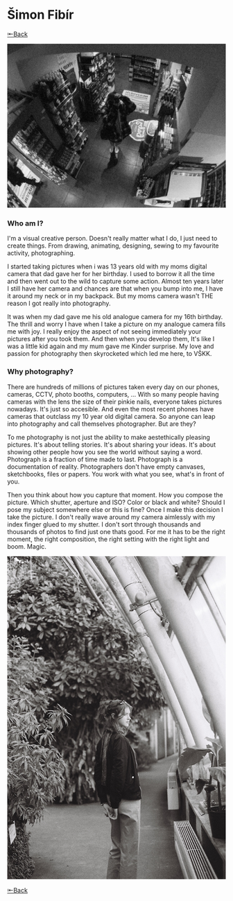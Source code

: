 # Šimon Fibír

[⇤Back](https://simxn01.github.io/english-for-designers/)

![Man photographing himself through the warped mirror in convenience store.](me.png)

### Who am I?

I'm a visual creative person. Doesn't really matter what I do, I just need to create things. From drawing, animating, designing, sewing to my favourite activity, photographing. 

I started taking pictures when i was 13 years old with my moms digital camera that dad gave her for her birthday. I used to borrow it all the time and then went out to the wild to capture some action. Almost ten years later I still have her camera and chances are that when you bump into me, I have it around my neck or in my backpack. But my moms camera wasn't THE reason I got really into photography. 

It was when my dad gave me his old analogue camera for my 16th birthday. The thrill and worry I have when I take a picture on my analogue camera fills me with joy. I really enjoy the aspect of not seeing immediately your pictures after you took them. And then when you develop them, It's like I was a little kid again and my mum gave me Kinder surprise. My love and passion for photography then skyrocketed which led me here, to VŠKK.

### Why photography?

There are hundreds of millions of pictures taken every day on our phones, cameras, CCTV, photo booths, computers, ... With so many people having cameras with the lens the size of their pinkie nails, everyone takes pictures nowadays. It's just so accesible. And even the most recent phones have cameras that outclass my 10 year old digital camera. So anyone can leap into photography and call themselves photographer. But are they?

To me photography is not just the ability to make aestethically pleasing pictures. It's about telling stories. It's about sharing your ideas. It's about showing other people how you see the world without saying a word. Photograph is a fraction of time made to last. Photograph is a documentation of reality. Photographers don't have empty canvases, sketchbooks, files or papers. You work with what you see, what's in front of you.

Then you think about how you capture that moment. How you compose the picture. Which shutter, aperture and ISO? Color or black and white? Should I pose my subject somewhere else or this is fine? Once I make this decision I take the picture. I don't really wave around my camera aimlessly with my index finger glued to my shutter. I don't sort through thousands and thousands of photos to find just one thats good. For me it has to be the right moment, the right composition, the right setting with the right light and boom. Magic.

![Woman standing in a botanical garden looking out the window.](/first-impression/port2.png)

[⇤Back](README.md)
